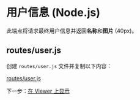 # 用户信息 (Node.js)

此端点将请求最终用户信息并返回**名称**和**图片** (40px)。

## routes/user.js

创建 `routes/user.js` 文件并复制以下内容：

[routes/user.js](_snippets/viewhubmodels/node/routes/user.js ':include :type=code javascript')

下一步：[在 Viewer 上显示](/zh-CN/viewer/3legged/readme)